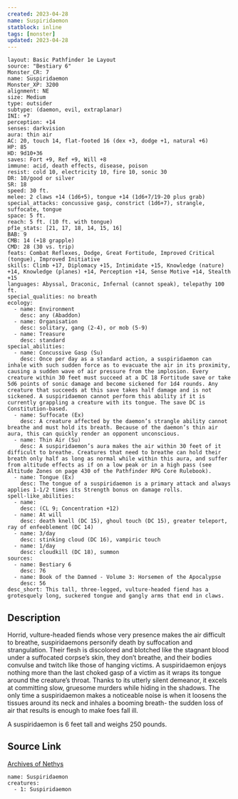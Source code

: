 ```yaml
---
created: 2023-04-28
name: Suspiridaemon
statblock: inline
tags: [monster]
updated: 2023-04-28
---
```

```statblock
layout: Basic Pathfinder 1e Layout
source: "Bestiary 6"
Monster_CR: 7
name: Suspiridaemon
Monster_XP: 3200
alignment: NE
size: Medium
type: outsider
subtype: (daemon, evil, extraplanar)
INI: +7
perception: +14
senses: darkvision
aura: thin air
AC: 20, touch 14, flat-footed 16 (dex +3, dodge +1, natural +6)
HP: 85
HD: 9d10+36
saves: Fort +9, Ref +9, Will +8
immune: acid, death effects, disease, poison
resist: cold 10, electricity 10, fire 10, sonic 30
DR: 10/good or silver
SR: 18
speed: 30 ft.
melee: 2 claws +14 (1d6+5), tongue +14 (1d6+7/19-20 plus grab)
special_attacks: concussive gasp, constrict (1d6+7), strangle, suffocate, tongue
space: 5 ft.
reach: 5 ft. (10 ft. with tongue)
pf1e_stats: [21, 17, 18, 14, 15, 16]
BAB: 9
CMB: 14 (+18 grapple)
CMD: 28 (30 vs. trip)
feats: Combat Reflexes, Dodge, Great Fortitude, Improved Critical (tongue), Improved Initiative
skills: Climb +17, Diplomacy +15, Intimidate +15, Knowledge (nature) +14, Knowledge (planes) +14, Perception +14, Sense Motive +14, Stealth +15
languages: Abyssal, Draconic, Infernal (cannot speak), telepathy 100 ft.
special_qualities: no breath
ecology:
  - name: Environment
    desc: any (Abaddon)
  - name: Organisation
    desc: solitary, gang (2-4), or mob (5-9)
  - name: Treasure
    desc: standard
special_abilities:
  - name: Concussive Gasp (Su)
    desc: Once per day as a standard action, a suspiridaemon can inhale with such sudden force as to evacuate the air in its proximity, causing a sudden wave of air pressure from the implosion. Every creature within 30 feet must succeed at a DC 18 Fortitude save or take 5d6 points of sonic damage and become sickened for 1d4 rounds. Any creature that succeeds at this save takes half damage and is not sickened. A suspiridaemon cannot perform this ability if it is currently grappling a creature with its tongue. The save DC is Constitution-based.
  - name: Suffocate (Ex)
    desc: A creature affected by the daemon’s strangle ability cannot breathe and must hold its breath. Because of the daemon’s thin air aura, this can quickly render an opponent unconscious.
  - name: Thin Air (Su)
    desc: A suspiridaemon’s aura makes the air within 30 feet of it difficult to breathe. Creatures that need to breathe can hold their breath only half as long as normal while within this aura, and suffer from altitude effects as if on a low peak or in a high pass (see Altitude Zones on page 430 of the Pathfinder RPG Core Rulebook).
  - name: Tongue (Ex)
    desc: The tongue of a suspiridaemon is a primary attack and always applies 1-1/2 times its Strength bonus on damage rolls.
spell-like_abilities:
  - name:
    desc: (CL 9; Concentration +12)
  - name: At will
    desc: death knell (DC 15), ghoul touch (DC 15), greater teleport, ray of enfeeblement (DC 14)
  - name: 3/day
    desc: stinking cloud (DC 16), vampiric touch
  - name: 1/day
    desc: cloudkill (DC 18), summon
sources:
  - name: Bestiary 6
    desc: 76
  - name: Book of the Damned - Volume 3: Horsemen of the Apocalypse
    desc: 56
desc_short: This tall, three-legged, vulture-headed fiend has a grotesquely long, suckered tongue and gangly arms that end in claws.
```
## Description
Horrid, vulture-headed fiends whose very presence makes the air difficult to breathe, suspiridaemons personify death by suffocation and strangulation. Their flesh is discolored and blotched like the stagnant blood under a suffocated corpse’s skin, they don’t breathe, and their bodies convulse and twitch like those of hanging victims. A suspiridaemon enjoys nothing more than the last choked gasp of a victim as it wraps its tongue around the creature’s throat. Thanks to its utterly silent demeanor, it excels at committing slow, gruesome murders while hiding in the shadows. The only time a suspiridaemon makes a noticeable noise is when it loosens the tissues around its neck and inhales a booming breath- the sudden loss of air that results is enough to make foes fall ill. 

A suspiridaemon is 6 feet tall and weighs 250 pounds.
## Source Link
[Archives of Nethys](https://aonprd.com/MonsterDisplay.aspx?ItemName=Suspiridaemon)
```encounter-table
name: Suspiridaemon
creatures:
  - 1: Suspiridaemon
```
